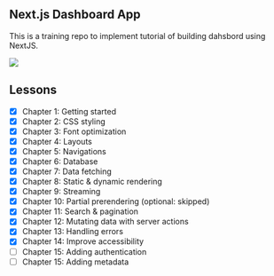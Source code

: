 ## Next.js Dashboard App

This is a training repo to implement tutorial of building dahsbord using NextJS.

<image src="./public/opengraph-image.png">


## Lessons

- [x] Chapter 1: Getting started
- [x] Chapter 2: CSS styling
- [x] Chapter 3: Font optimization
- [x] Chapter 4: Layouts
- [x] Chapter 5: Navigations
- [x] Chapter 6: Database
- [x] Chapter 7: Data fetching
- [x] Chapter 8: Static & dynamic rendering
- [x] Chapter 9: Streaming
- [x] Chapter 10: Partial prerendering (optional: skipped)
- [x] Chapter 11: Search & pagination
- [x] Chapter 12: Mutating data with server actions
- [x] Chapter 13: Handling errors
- [x] Chapter 14: Improve accessibility
- [ ] Chapter 15: Adding authentication
- [ ] Chapter 15: Adding metadata